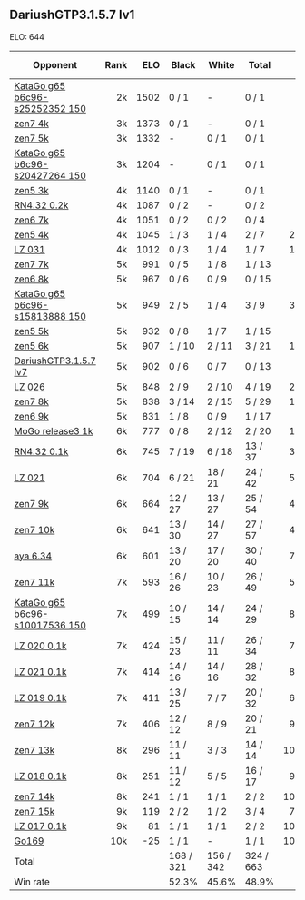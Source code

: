 ## DariushGTP3.1.5.7 lv1 ##

ELO: 644

Opponent | Rank | ELO | Black | White | Total | Win rate
---------|-----:|----:|-------|-------|-------|-------:
[KataGo g65 b6c96-s25252352 150](KataGo%20g65%20b6c96-s25252352%20150.md) | 2k | 1502 | 0 / 1 | - | 0 / 1 | 0.0%
[zen7 4k](zen7%204k.md) | 3k | 1373 | 0 / 1 | - | 0 / 1 | 0.0%
[zen7 5k](zen7%205k.md) | 3k | 1332 | - | 0 / 1 | 0 / 1 | 0.0%
[KataGo g65 b6c96-s20427264 150](KataGo%20g65%20b6c96-s20427264%20150.md) | 3k | 1204 | - | 0 / 1 | 0 / 1 | 0.0%
[zen5 3k](zen5%203k.md) | 4k | 1140 | 0 / 1 | - | 0 / 1 | 0.0%
[RN4.32 0.2k](RN4.32%200.2k.md) | 4k | 1087 | 0 / 2 | - | 0 / 2 | 0.0%
[zen6 7k](zen6%207k.md) | 4k | 1051 | 0 / 2 | 0 / 2 | 0 / 4 | 0.0%
[zen5 4k](zen5%204k.md) | 4k | 1045 | 1 / 3 | 1 / 4 | 2 / 7 | 28.6%
[LZ 031](LZ%20031.md) | 4k | 1012 | 0 / 3 | 1 / 4 | 1 / 7 | 14.3%
[zen7 7k](zen7%207k.md) | 5k | 991 | 0 / 5 | 1 / 8 | 1 / 13 | 7.7%
[zen6 8k](zen6%208k.md) | 5k | 967 | 0 / 6 | 0 / 9 | 0 / 15 | 0.0%
[KataGo g65 b6c96-s15813888 150](KataGo%20g65%20b6c96-s15813888%20150.md) | 5k | 949 | 2 / 5 | 1 / 4 | 3 / 9 | 33.3%
[zen5 5k](zen5%205k.md) | 5k | 932 | 0 / 8 | 1 / 7 | 1 / 15 | 6.7%
[zen5 6k](zen5%206k.md) | 5k | 907 | 1 / 10 | 2 / 11 | 3 / 21 | 14.3%
[DariushGTP3.1.5.7 lv7](DariushGTP3.1.5.7%20lv7.md) | 5k | 902 | 0 / 6 | 0 / 7 | 0 / 13 | 0.0%
[LZ 026](LZ%20026.md) | 5k | 848 | 2 / 9 | 2 / 10 | 4 / 19 | 21.1%
[zen7 8k](zen7%208k.md) | 5k | 838 | 3 / 14 | 2 / 15 | 5 / 29 | 17.2%
[zen6 9k](zen6%209k.md) | 5k | 831 | 1 / 8 | 0 / 9 | 1 / 17 | 5.9%
[MoGo release3 1k](MoGo%20release3%201k.md) | 6k | 777 | 0 / 8 | 2 / 12 | 2 / 20 | 10.0%
[RN4.32 0.1k](RN4.32%200.1k.md) | 6k | 745 | 7 / 19 | 6 / 18 | 13 / 37 | 35.1%
[LZ 021](LZ%20021.md) | 6k | 704 | 6 / 21 | 18 / 21 | 24 / 42 | 57.1%
[zen7 9k](zen7%209k.md) | 6k | 664 | 12 / 27 | 13 / 27 | 25 / 54 | 46.3%
[zen7 10k](zen7%2010k.md) | 6k | 641 | 13 / 30 | 14 / 27 | 27 / 57 | 47.4%
[aya 6.34](aya%206.34.md) | 6k | 601 | 13 / 20 | 17 / 20 | 30 / 40 | 75.0%
[zen7 11k](zen7%2011k.md) | 7k | 593 | 16 / 26 | 10 / 23 | 26 / 49 | 53.1%
[KataGo g65 b6c96-s10017536 150](KataGo%20g65%20b6c96-s10017536%20150.md) | 7k | 499 | 10 / 15 | 14 / 14 | 24 / 29 | 82.8%
[LZ 020 0.1k](LZ%20020%200.1k.md) | 7k | 424 | 15 / 23 | 11 / 11 | 26 / 34 | 76.5%
[LZ 021 0.1k](LZ%20021%200.1k.md) | 7k | 414 | 14 / 16 | 14 / 16 | 28 / 32 | 87.5%
[LZ 019 0.1k](LZ%20019%200.1k.md) | 7k | 411 | 13 / 25 | 7 / 7 | 20 / 32 | 62.5%
[zen7 12k](zen7%2012k.md) | 7k | 406 | 12 / 12 | 8 / 9 | 20 / 21 | 95.2%
[zen7 13k](zen7%2013k.md) | 8k | 296 | 11 / 11 | 3 / 3 | 14 / 14 | 100.0%
[LZ 018 0.1k](LZ%20018%200.1k.md) | 8k | 251 | 11 / 12 | 5 / 5 | 16 / 17 | 94.1%
[zen7 14k](zen7%2014k.md) | 8k | 241 | 1 / 1 | 1 / 1 | 2 / 2 | 100.0%
[zen7 15k](zen7%2015k.md) | 9k | 119 | 2 / 2 | 1 / 2 | 3 / 4 | 75.0%
[LZ 017 0.1k](LZ%20017%200.1k.md) | 9k | 81 | 1 / 1 | 1 / 1 | 2 / 2 | 100.0%
[Go169](Go169.md) | 10k | -25 | 1 / 1 | - | 1 / 1 | 100.0%
Total | | | 168 / 321 | 156 / 342 | 324 / 663 | 
Win rate| | | 52.3% | 45.6% | 48.9% | 
